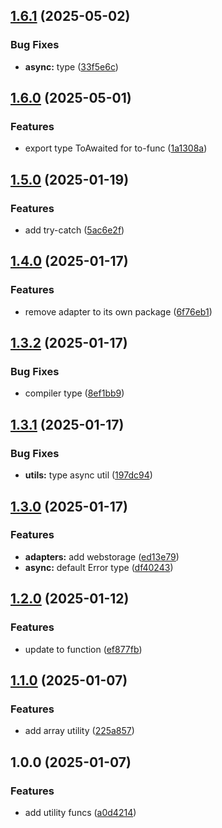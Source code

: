 ## [1.6.1](https://github.com/rodbe-io/fn-utils/compare/v1.6.0...v1.6.1) (2025-05-02)


### Bug Fixes

* **async:** type ([33f5e6c](https://github.com/rodbe-io/fn-utils/commit/33f5e6c82bf20b3856c31bef9417bc18a90192e7))

## [1.6.0](https://github.com/rodbe-io/fn-utils/compare/v1.5.0...v1.6.0) (2025-05-01)


### Features

* export type ToAwaited for to-func ([1a1308a](https://github.com/rodbe-io/fn-utils/commit/1a1308afd9d8dac1530076b91a0e471f98a3828e))

## [1.5.0](https://github.com/rodbe-io/fn-utils/compare/v1.4.0...v1.5.0) (2025-01-19)


### Features

* add try-catch ([5ac6e2f](https://github.com/rodbe-io/fn-utils/commit/5ac6e2f7ba902adda2da1eba0966a78fbd18bba7))

## [1.4.0](https://github.com/rodbe-io/fn-utils/compare/v1.3.2...v1.4.0) (2025-01-17)


### Features

* remove adapter to its own package ([6f76eb1](https://github.com/rodbe-io/fn-utils/commit/6f76eb15e1b09325458abb35c714c213b00c55ab))

## [1.3.2](https://github.com/rodbe-io/fn-utils/compare/v1.3.1...v1.3.2) (2025-01-17)


### Bug Fixes

* compiler type ([8ef1bb9](https://github.com/rodbe-io/fn-utils/commit/8ef1bb9a1de15549edcdcbe1b037e0c263cdfdba))

## [1.3.1](https://github.com/rodbe-io/fn-utils/compare/v1.3.0...v1.3.1) (2025-01-17)


### Bug Fixes

* **utils:** type async util ([197dc94](https://github.com/rodbe-io/fn-utils/commit/197dc94438cfdf4f347c98f3dac13724340225a9))

## [1.3.0](https://github.com/rodbe-io/fn-utils/compare/v1.2.0...v1.3.0) (2025-01-17)


### Features

* **adapters:** add webstorage ([ed13e79](https://github.com/rodbe-io/fn-utils/commit/ed13e792b8649b987c429c3c10fb832d6db235c1))
* **async:** default Error type ([df40243](https://github.com/rodbe-io/fn-utils/commit/df40243586596075e7cf13cd53df931619e6f5f8))

## [1.2.0](https://github.com/rodbe-io/fn-utils/compare/v1.1.0...v1.2.0) (2025-01-12)


### Features

* update to function ([ef877fb](https://github.com/rodbe-io/fn-utils/commit/ef877fb6d69c3ca58125b702d410b6ed93c24792))

## [1.1.0](https://github.com/rodbe-io/fn-utils/compare/v1.0.0...v1.1.0) (2025-01-07)


### Features

* add array utility ([225a857](https://github.com/rodbe-io/fn-utils/commit/225a857b244e235d5d357819cc7bc214aa9786e4))

## 1.0.0 (2025-01-07)


### Features

* add utility funcs ([a0d4214](https://github.com/rodbe-io/fn-utils/commit/a0d42149bbadeef3a06fc760353102a3160404a3))
